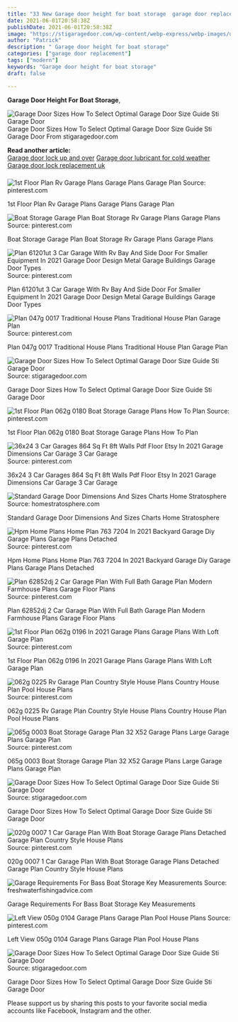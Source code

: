 ```yaml
---
title: "33 New Garage door height for boat storage  garage door replacement"
date: 2021-06-01T20:58:38Z
publishDate: 2021-06-01T20:58:38Z
image: "https://stigaragedoor.com/wp-content/webp-express/webp-images/uploads/2019/09/88b2338d-f11d-4447-9948-4eaadc99ddb5-1.jpg.webp"
author: "Patrick"
description: " Garage door height for boat storage"
categories: ["garage door replacement"]
tags: ["modern"]
keywords: "Garage door height for boat storage"
draft: false

---
```

<!-- Head tag Code -->
**Garage Door Height For Boat Storage**, 

![Garage Door Sizes How To Select Optimal Garage Door Size Guide Sti Garage Door](https://stigaragedoor.com/wp-content/webp-express/webp-images/uploads/2019/09/88b2338d-f11d-4447-9948-4eaadc99ddb5-1.jpg.webp "Garage Door Sizes How To Select Optimal Garage Door Size Guide Sti Garage Door")
Garage Door Sizes How To Select Optimal Garage Door Size Guide Sti Garage Door From stigaragedoor.com

**Read another article:**  
[Garage door lock up and over](/garage-door-lock-up-and-over/)
[Garage door lubricant for cold weather](/garage-door-lubricant-for-cold-weather/)
[Garage door lock replacement uk](/garage-door-lock-replacement-uk/)




### 

 


![1st Floor Plan Rv Garage Plans Garage Plans Garage Plan](https://i.pinimg.com/originals/3b/5b/4d/3b5b4d8c913b396836fb4f08608b8076.jpg "1st Floor Plan Rv Garage Plans Garage Plans Garage Plan")
Source: pinterest.com

1st Floor Plan Rv Garage Plans Garage Plans Garage Plan  

![Boat Storage Garage Plan Boat Storage Rv Garage Plans Garage Plans](https://i.pinimg.com/600x315/a9/de/f9/a9def9d6149a12a12e640ead2eac4d17.jpg "Boat Storage Garage Plan Boat Storage Rv Garage Plans Garage Plans")
Source: pinterest.com

Boat Storage Garage Plan Boat Storage Rv Garage Plans Garage Plans  

![Plan 61201ut 3 Car Garage With Rv Bay And Side Door For Smaller Equipment In 2021 Garage Door Design Metal Garage Buildings Garage Door Types](https://i.pinimg.com/736x/ab/e4/fc/abe4fc599abf66bec5f6dcc3265a9fa8.jpg "Plan 61201ut 3 Car Garage With Rv Bay And Side Door For Smaller Equipment In 2021 Garage Door Design Metal Garage Buildings Garage Door Types")
Source: pinterest.com

Plan 61201ut 3 Car Garage With Rv Bay And Side Door For Smaller Equipment In 2021 Garage Door Design Metal Garage Buildings Garage Door Types  

![Plan 047g 0017 Traditional House Plans Traditional House Plan Garage Plan](https://i.pinimg.com/originals/94/7c/a4/947ca4f201402b30c2e2aaccd85c051a.jpg "Plan 047g 0017 Traditional House Plans Traditional House Plan Garage Plan")
Source: pinterest.com

Plan 047g 0017 Traditional House Plans Traditional House Plan Garage Plan  

![Garage Door Sizes How To Select Optimal Garage Door Size Guide Sti Garage Door](https://stigaragedoor.com/wp-content/webp-express/webp-images/uploads/2019/09/2c448fb0-77f1-4b91-ab8a-5839aa83ea7b.jpg.webp "Garage Door Sizes How To Select Optimal Garage Door Size Guide Sti Garage Door")
Source: stigaragedoor.com

Garage Door Sizes How To Select Optimal Garage Door Size Guide Sti Garage Door  

![1st Floor Plan 062g 0180 Boat Storage Garage Plans How To Plan](https://i.pinimg.com/474x/31/16/92/31169234bb5ef21dec85a2fbc76fedaf.jpg "1st Floor Plan 062g 0180 Boat Storage Garage Plans How To Plan")
Source: pinterest.com

1st Floor Plan 062g 0180 Boat Storage Garage Plans How To Plan  

![36x24 3 Car Garages 864 Sq Ft 8ft Walls Pdf Floor Etsy In 2021 Garage Dimensions Car Garage 3 Car Garage](https://i.pinimg.com/736x/b1/7b/c3/b17bc371d5d4d3a7adf2c2f18df01870.jpg "36x24 3 Car Garages 864 Sq Ft 8ft Walls Pdf Floor Etsy In 2021 Garage Dimensions Car Garage 3 Car Garage")
Source: pinterest.com

36x24 3 Car Garages 864 Sq Ft 8ft Walls Pdf Floor Etsy In 2021 Garage Dimensions Car Garage 3 Car Garage  

![Standard Garage Door Dimensions And Sizes Charts Home Stratosphere](https://www.homestratosphere.com/wp-content/uploads/2020/09/GARAGE-DOOR-sep022020-min.jpg "Standard Garage Door Dimensions And Sizes Charts Home Stratosphere")
Source: homestratosphere.com

Standard Garage Door Dimensions And Sizes Charts Home Stratosphere  

![Hpm Home Plans Home Plan 763 7204 In 2021 Backyard Garage Diy Garage Plans Garage Plans Detached](https://i.pinimg.com/originals/3f/b6/18/3fb61897d5ce8d3877f759cd5786ba40.jpg "Hpm Home Plans Home Plan 763 7204 In 2021 Backyard Garage Diy Garage Plans Garage Plans Detached")
Source: pinterest.com

Hpm Home Plans Home Plan 763 7204 In 2021 Backyard Garage Diy Garage Plans Garage Plans Detached  

![Plan 62852dj 2 Car Garage Plan With Full Bath Garage Plan Modern Farmhouse Plans Garage Floor Plans](https://i.pinimg.com/originals/ec/cf/06/eccf060754db4e7dccde2c76ec3a33b8.jpg "Plan 62852dj 2 Car Garage Plan With Full Bath Garage Plan Modern Farmhouse Plans Garage Floor Plans")
Source: pinterest.com

Plan 62852dj 2 Car Garage Plan With Full Bath Garage Plan Modern Farmhouse Plans Garage Floor Plans  

![1st Floor Plan 062g 0196 In 2021 Garage Plans Garage Plans With Loft Garage Plan](https://i.pinimg.com/736x/49/68/9f/49689fe7ae16ffa0c5bed54ff3aa9d59.jpg "1st Floor Plan 062g 0196 In 2021 Garage Plans Garage Plans With Loft Garage Plan")
Source: pinterest.com

1st Floor Plan 062g 0196 In 2021 Garage Plans Garage Plans With Loft Garage Plan  

![062g 0225 Rv Garage Plan Country Style House Plans Country House Plan Pool House Plans](https://i.pinimg.com/originals/27/45/38/2745388c1012d2d8bede70e698a4ccb4.jpg "062g 0225 Rv Garage Plan Country Style House Plans Country House Plan Pool House Plans")
Source: pinterest.com

062g 0225 Rv Garage Plan Country Style House Plans Country House Plan Pool House Plans  

![065g 0003 Boat Storage Garage Plan 32 X52 Garage Plans Large Garage Plans Garage Plan](https://i.pinimg.com/736x/c7/d5/a9/c7d5a9ddad8f74a6aea07a0aa967e7f0.jpg "065g 0003 Boat Storage Garage Plan 32 X52 Garage Plans Large Garage Plans Garage Plan")
Source: pinterest.com

065g 0003 Boat Storage Garage Plan 32 X52 Garage Plans Large Garage Plans Garage Plan  

![Garage Door Sizes How To Select Optimal Garage Door Size Guide Sti Garage Door](https://stigaragedoor.com/wp-content/webp-express/webp-images/uploads/2019/09/IMG_1974-rotated.jpg.webp "Garage Door Sizes How To Select Optimal Garage Door Size Guide Sti Garage Door")
Source: stigaragedoor.com

Garage Door Sizes How To Select Optimal Garage Door Size Guide Sti Garage Door  

![020g 0007 1 Car Garage Plan With Boat Storage Garage Plans Detached Garage Plan Country Style House Plans](https://i.pinimg.com/736x/b9/91/66/b99166d5d2f09c6489292366a1eb9746.jpg "020g 0007 1 Car Garage Plan With Boat Storage Garage Plans Detached Garage Plan Country Style House Plans")
Source: pinterest.com

020g 0007 1 Car Garage Plan With Boat Storage Garage Plans Detached Garage Plan Country Style House Plans  

![Garage Requirements For Bass Boat Storage Key Measurements](https://freshwaterfishingadvice.com/wp-content/uploads/2018/12/0330191308a_900x.jpg "Garage Requirements For Bass Boat Storage Key Measurements")
Source: freshwaterfishingadvice.com

Garage Requirements For Bass Boat Storage Key Measurements  

![Left View 050g 0104 Garage Plans Garage Plan Pool House Plans](https://i.pinimg.com/736x/bc/a4/bb/bca4bb97d9979a43c827316012a0756c.jpg "Left View 050g 0104 Garage Plans Garage Plan Pool House Plans")
Source: pinterest.com

Left View 050g 0104 Garage Plans Garage Plan Pool House Plans  

![Garage Door Sizes How To Select Optimal Garage Door Size Guide Sti Garage Door](https://stigaragedoor.com/wp-content/webp-express/webp-images/uploads/2019/09/88b2338d-f11d-4447-9948-4eaadc99ddb5-1.jpg.webp "Garage Door Sizes How To Select Optimal Garage Door Size Guide Sti Garage Door")
Source: stigaragedoor.com

Garage Door Sizes How To Select Optimal Garage Door Size Guide Sti Garage Door  

Please support us by sharing this posts to your favorite social media accounts like Facebook, Instagram and the other.

